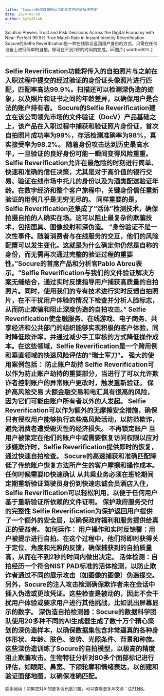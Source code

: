 ```yaml
---
title: 'Socure新增自拍确认功能到文件验证解决方案'
date: 2024-08-09
author: ByteAILab
---
```


Solution Powers Trust and Risk Decisions Across the Digital Economy with Near-Perfect 99.9% True Match Rate in Instant Identity Reverification
Socure的Selfie Reverification是一种在线验证返回用户身份的方式，只需在任何设备上进行简单的自拍，即可在不到2秒的时间内完成。![图片](https://ai-techpark.com/wp-content/uploads/2024/08/Socure-Adds-960x540.jpg){ width=60% }

---

Selfie Reverification功能将传入的自拍照片与之前在入职过程中提交的经过验证的身份证头像照片进行匹配，匹配率高达99.9%。扫描还可以检测深伪造的迹象，以及照片和证书之间的年龄差异，以确保用户是合法的账户持有者。
Socure的Selfie Reverification建立在该公司领先市场的文件验证（DocV）产品基础之上，该产品在入职过程中捕获和验证照片身份证，首次自拍照片成功率为99%，存活检测准确率为98%，真实接受率为98.2%。
随着身份攻击达到历史最高水平，一旦验证的良好身份可能一瞬间变得风险重重。Selfie Reverification允许在最危险的时刻进行简单、快速和准确的信任决策，尤其是对于高价值的银行交易、验证在线市场中托儿的身份以及为酒类配送验证年龄。在数字经济和整个客户旅程中，关键身份信任重新验证的用例几乎是无穷无尽的。
同样重要的是，Selfie Reverification还集成了“活体”检测技术，确保拍摄自拍的人确实在场。这可以阻止最复杂的欺骗技术，包括面具、图像投射和深伪造。
“身份验证不是一次性事件。随着消费者与在线服务的交互，他们的风险配置可以发生变化。这就是为什么确定你仍然是自称的身份，而无需再次通过完整的验证过程的重要性。”Socure的首席产品和分析官Pablo Abreu表示。“Selfie Reverification与我们的文件验证解决方案无缝结合，通过实时反馈指导用户捕获高质量的自拍照片。同时，使用我们的专有技术进行实时反馈自拍照片，在不干扰用户体验的情况下检查并分析人脸标志，从而防止欺骗和阻止深度伪造的自拍攻击。”
Selfie Reverification使金融服务、在线游戏、电子商务、共享经济和公共部门的组织能够实现积极的客户体验，同时降低欺诈率，并通过减少手工审核的方式降低操作成本。在这些领域，Selfie Reverification是一个跨用例和垂直领域的快速风险评估的“瑞士军刀”。
强大的使用案例包括：
防止账户劫持
Selfie Reverification可以作为防止账户劫持的重要部分，当进行了可以允许欺诈者控制账户的异常账户更改时，触发重新验证。
保护高风险交易
大额金融交易和电汇具有很高的风险，因为它们可能由账户所有者以外的人发起。 Selfie Reverification可以作为额外的无摩擦安全措施，确保只有授权用户能够执行这些高风险活动，以防范欺诈，避免消费者遭受毁灭性的经济损失。
不再锁定账户
当用户被锁定在他们的账户中或需要恢复访问权限以应对涉嫌欺诈时，Selfie Reverification提供即时的恢复，通过快速自拍检查。 Socure的高速捕获和准确匹配降低了传统账户恢复方法所产生的客户摩擦和操作成本。
任何时候需要ID快速确认
从共乘业务必须在班轮期间定期重新验证驾驶员身份到快速忠诚会员酒店入住，Selfie Reverification可以轻松利用，以便于任何用户基于重新验证所依赖的文件证明。
保护政府服务交付的完整性
Selfie Reverification为保护返回用户提供了一个额外的安全层，以确保政府福利和服务提供给真正的受益者。
如何运作：
用户操作和实时反馀馨：用户被提示进行自拍。在这个过程中，他们将即时获得关于定位、角度和光照的反馈，确保捕获到的自拍质量高，从而在不到2秒的时间内做出决定。
活体检测：自拍经历一个符合NIST PAD标准的活体检测，以防止欺诈者通过不同的展示攻击（如图像的图像）伪造提交。另外，Socure的注入攻击检测确保欺诈者未在会话中插入伪造或更改凭证。这些检查是被动的，因此不会干扰用户体验或要求用户进行其他挑战，比如说出屏幕显示的数字。
深伪造自拍检测器：Socure的数据科学团队使用20多种不同的AI生成器生成了数十万个精心策划的深伪造样本，以确保数据集包含非常逼真的各种身体形状、年龄、肤色、姿势、光照条件、背景和种族。这些深伪造训练了Socure的自拍模型，以极高的精度阻止欺骗攻击。生物特征分析对80多个面部标记进行评估，如眼距、鼻宽、下颌轮廓和情绪表达，以创建和验证面部地图，以确保准确匹配。
---
感谢阅读！如果您对AI的更多资讯感兴趣，可以查看更多AI文章：[GPTNB](https://gptnb.com)。